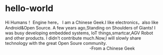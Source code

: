 # hello-world

Hi Humans！
Engine here， I am a Chinese Geek.I like electronics，also like Android&Open Source.
A few years ago,Standing on Shoulders of Giants! 
I was busy developing embedded systems, IoT things,smartcar,AGV Robot and other products. 
I didn't contribute much.Now,I will slowly share technology with the great Open Soure community.
                                                                                                                -From a Chinese Geek

